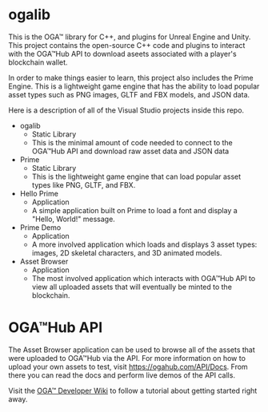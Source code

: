 ogalib
======

This is the OGA™ library for C++, and plugins for Unreal Engine and Unity.  This project contains the open-source C++ code and plugins to interact with the OGA™Hub API to download aseets associated with a player's blockchain wallet.

In order to make things easier to learn, this project also includes the Prime Engine.  This is a lightweight game engine that has the ability to load popular asset types such as PNG images, GLTF and FBX models, and JSON data.

Here is a description of all of the Visual Studio projects inside this repo.

- ogalib
  - Static Library
  - This is the minimal amount of code needed to connect to the OGA™Hub API and download raw asset data and JSON data
- Prime
  - Static Library
  - This is the lightweight game engine that can load popular asset types like PNG, GLTF, and FBX.
- Hello Prime
  - Application
  - A simple application built on Prime to load a font and display a "Hello, World!" message.
- Prime Demo
  - Application
  - A more involved application which loads and displays 3 asset types: images, 2D skeletal characters, and 3D animated models.
- Asset Browser
  - Application
  - The most involved application which interacts with OGA™Hub API to view all uploaded assets that will eventually be minted to the blockchain.

OGA™Hub API
===========

The Asset Browser application can be used to browse all of the assets that were uploaded to OGA™Hub via the API.  For more information on how to upload your own assets to test, visit https://ogahub.com/API/Docs.  From there you can read the docs and perform live demos of the API calls.

Visit the [OGA™ Developer Wiki](https://github.com/NineTalesDigital/ogalib/wiki) to follow a tutorial about getting started right away.
